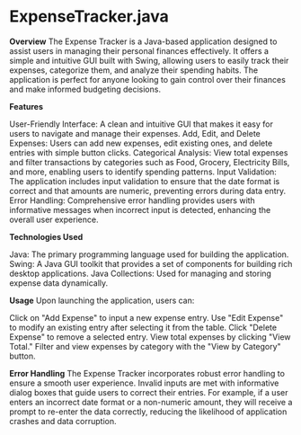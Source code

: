 # ExpenseTracker.java

**Overview**
The Expense Tracker is a Java-based application designed to assist users in managing their personal finances effectively. It offers a simple and intuitive GUI built with Swing, allowing users to easily track their expenses, categorize them, and analyze their spending habits. The application is perfect for anyone looking to gain control over their finances and make informed budgeting decisions.

**Features**

User-Friendly Interface: A clean and intuitive GUI that makes it easy for users to navigate and manage their expenses.
Add, Edit, and Delete Expenses: Users can add new expenses, edit existing ones, and delete entries with simple button clicks.
Categorical Analysis: View total expenses and filter transactions by categories such as Food, Grocery, Electricity Bills, and more, enabling users to identify spending patterns.
Input Validation: The application includes input validation to ensure that the date format is correct and that amounts are numeric, preventing errors during data entry.
Error Handling: Comprehensive error handling provides users with informative messages when incorrect input is detected, enhancing the overall user experience.


**Technologies Used**

Java: The primary programming language used for building the application.
Swing: A Java GUI toolkit that provides a set of components for building rich desktop applications.
Java Collections: Used for managing and storing expense data dynamically.

**Usage**
Upon launching the application, users can:

Click on "Add Expense" to input a new expense entry.
Use "Edit Expense" to modify an existing entry after selecting it from the table.
Click "Delete Expense" to remove a selected entry.
View total expenses by clicking "View Total."
Filter and view expenses by category with the "View by Category" button.


**Error Handling**
The Expense Tracker incorporates robust error handling to ensure a smooth user experience. Invalid inputs are met with informative dialog boxes that guide users to correct their entries. For example, if a user enters an incorrect date format or a non-numeric amount, they will receive a prompt to re-enter the data correctly, reducing the likelihood of application crashes and data corruption.


